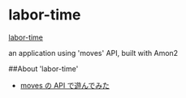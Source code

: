 labor-time
==========

[labor-time](http://labor-time.k1ch1.com)

an application using 'moves' API, built with Amon2

##About 'labor-time'
* [moves の API で遊んでみた](http://m0t0k1ch1st0ry.com/blog/2013/08/29/moves-api)
